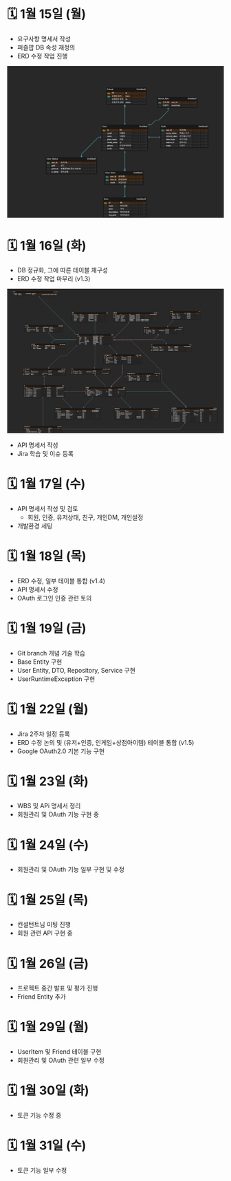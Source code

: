 # 🗓️ 1월 15일 (월)

* 요구사항 명세서 작성
* 퍼즐팝 DB 속성 재정의
* ERD 수정 작업 진행

<img src="./img/A304_ERD_V1.2.png" />


# 🗓️ 1월 16일 (화)

* DB 정규화, 그에 따른 테이블 재구성
* ERD 수정 작업 마무리 (v1.3)
<img src="./img/A304_ERD_V1.3.png" />

* API 명세서 작성
* Jira 학습 및 이슈 등록


# 🗓️ 1월 17일 (수)

* API 명세서 작성 및 검토
    - 회원, 인증, 유저상태, 친구, 개인DM, 개인설정
* 개발환경 세팅


# 🗓️ 1월 18일 (목)

* ERD 수정, 일부 테이블 통합 (v1.4)
* API 명세서 수정
* OAuth 로그인 인증 관련 토의


# 🗓️ 1월 19일 (금)
* Git branch 개념 기술 학습
* Base Entity 구현
* User Entity, DTO, Repository, Service 구현
* UserRuntimeException 구현


# 🗓️ 1월 22일 (월)

* Jira 2주차 일정 등록
* ERD 수정 논의 및 (유저+인증, 인게임+상점아이템) 테이블 통합 (v1.5)
* Google OAuth2.0 기본 기능 구현


# 🗓️ 1월 23일 (화)

* WBS 및 APi 명세서 정리
* 회원관리 및 OAuth 기능 구현 중


# 🗓️ 1월 24일 (수)

* 회원관리 및 OAuth 기능 일부 구현 및 수정


# 🗓️ 1월 25일 (목)

* 컨설턴트님 미팅 진행
* 회원 관련 API 구현 중


# 🗓️ 1월 26일 (금)
* 프로젝트 중간 발표 및 평가 진행
* Friend Entity 추가


# 🗓️ 1월 29일 (월)
* UserItem 및 Friend 테이블 구현
* 회원관리 및 OAuth 관련 일부 수정

# 🗓️ 1월 30일 (화)
* 토큰 기능 수정 중

# 🗓️ 1월 31일 (수)
* 토큰 기능 일부 수정
